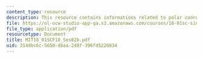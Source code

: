 ```yaml
---
content_type: resource
description: This resource contains informations related to polar coordinates.
file: https://ol-ocw-studio-app-qa.s3.amazonaws.com/courses/18-01sc-single-variable-calculus-fall-2010/314dbc6c5650dbaa248f396fd5226034_MIT18_01SCF10_Ses82b.pdf
file_type: application/pdf
resourcetype: Document
title: MIT18_01SCF10_Ses82b.pdf
uid: 314dbc6c-5650-dbaa-248f-396fd5226034
---
```

